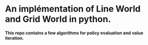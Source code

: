 # An implémentation of Line World and Grid World in python.
#### This repo contains a few algorithms for policy evaluation and value iteration.